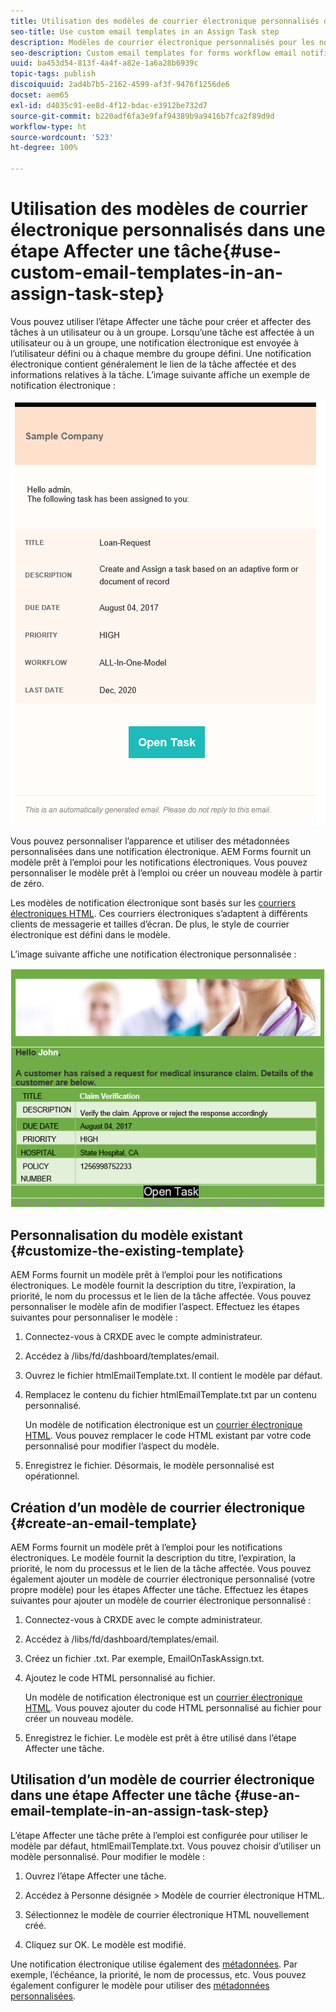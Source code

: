 ```yaml
---
title: Utilisation des modèles de courrier électronique personnalisés dans une étape Affecter une tâche
seo-title: Use custom email templates in an Assign Task step
description: Modèles de courrier électronique personnalisés pour les notifications électroniques de processus de formulaires
seo-description: Custom email templates for forms workflow email notifications
uuid: ba453d54-813f-4a4f-a82e-1a6a28b6939c
topic-tags: publish
discoiquuid: 2ad4b7b5-2162-4599-af3f-9476f1256de6
docset: aem65
exl-id: d4035c91-ee8d-4f12-bdac-e3912be732d7
source-git-commit: b220adf6fa3e9faf94389b9a9416b7fca2f89d9d
workflow-type: ht
source-wordcount: '523'
ht-degree: 100%

---
```


# Utilisation des modèles de courrier électronique personnalisés dans une étape Affecter une tâche{#use-custom-email-templates-in-an-assign-task-step}

Vous pouvez utiliser l’étape Affecter une tâche pour créer et affecter des tâches à un utilisateur ou à un groupe. Lorsqu’une tâche est affectée à un utilisateur ou à un groupe, une notification électronique est envoyée à l’utilisateur défini ou à chaque membre du groupe défini. Une notification électronique contient généralement le lien de la tâche affectée et des informations relatives à la tâche. L’image suivante affiche un exemple de notification électronique :

![Notification électronique avec modèle prêt à l’emploi](do-not-localize/default_email_template_new.png)

Vous pouvez personnaliser l’apparence et utiliser des métadonnées personnalisées dans une notification électronique. AEM Forms fournit un modèle prêt à l’emploi pour les notifications électroniques. Vous pouvez personnaliser le modèle prêt à l’emploi ou créer un nouveau modèle à partir de zéro.

Les modèles de notification électronique sont basés sur les [courriers électroniques HTML](https://en.wikipedia.org/wiki/HTML_email). Ces courriers électroniques s’adaptent à différents clients de messagerie et tailles d’écran. De plus, le style de courrier électronique est défini dans le modèle.

L’image suivante affiche une notification électronique personnalisée :

![Notification électronique à l’aide du modèle personnalisé](do-not-localize/customized-email.png)

## Personnalisation du modèle existant {#customize-the-existing-template}

AEM Forms fournit un modèle prêt à l’emploi pour les notifications électroniques. Le modèle fournit la description du titre, l’expiration, la priorité, le nom du processus et le lien de la tâche affectée. Vous pouvez personnaliser le modèle afin de modifier l’aspect. Effectuez les étapes suivantes pour personnaliser le modèle :

1. Connectez-vous à CRXDE avec le compte administrateur.

1. Accédez à /libs/fd/dashboard/templates/email.

1. Ouvrez le fichier htmlEmailTemplate.txt. Il contient le modèle par défaut.

1. Remplacez le contenu du fichier htmlEmailTemplate.txt par un contenu personnalisé.

   Un modèle de notification électronique est un [courrier électronique HTML](https://en.wikipedia.org/wiki/HTML_email). Vous pouvez remplacer le code HTML existant par votre code personnalisé pour modifier l’aspect du modèle.

1. Enregistrez le fichier. Désormais, le modèle personnalisé est opérationnel.

## Création d’un modèle de courrier électronique {#create-an-email-template}

AEM Forms fournit un modèle prêt à l’emploi pour les notifications électroniques. Le modèle fournit la description du titre, l’expiration, la priorité, le nom du processus et le lien de la tâche affectée. Vous pouvez également ajouter un modèle de courrier électronique personnalisé (votre propre modèle) pour les étapes Affecter une tâche. Effectuez les étapes suivantes pour ajouter un modèle de courrier électronique personnalisé :

1. Connectez-vous à CRXDE avec le compte administrateur.

1. Accédez à /libs/fd/dashboard/templates/email.

1. Créez un fichier .txt. Par exemple, EmailOnTaskAssign.txt.

1. Ajoutez le code HTML personnalisé au fichier.

   Un modèle de notification électronique est un [courrier électronique HTML](https://en.wikipedia.org/wiki/HTML_email). Vous pouvez ajouter du code HTML personnalisé au fichier pour créer un nouveau modèle.

1. Enregistrez le fichier. Le modèle est prêt à être utilisé dans l’étape Affecter une tâche.

## Utilisation d’un modèle de courrier électronique dans une étape Affecter une tâche {#use-an-email-template-in-an-assign-task-step}

L’étape Affecter une tâche prête à l’emploi est configurée pour utiliser le modèle par défaut, htmlEmailTemplate.txt. Vous pouvez choisir d’utiliser un modèle personnalisé. Pour modifier le modèle :

1. Ouvrez l’étape Affecter une tâche.

1. Accédez à Personne désignée > Modèle de courrier électronique HTML.

1. Sélectionnez le modèle de courrier électronique HTML nouvellement créé.

1. Cliquez sur OK. Le modèle est modifié.

Une notification électronique utilise également des [métadonnées](../../forms/using/use-metadata-in-email-notifications.md). Par exemple, l’échéance, la priorité, le nom de processus, etc. Vous pouvez également configurer le modèle pour utiliser des [métadonnées personnalisées](../../forms/using/use-metadata-in-email-notifications.md#using-custom-metadata-in-an-email-notification).
